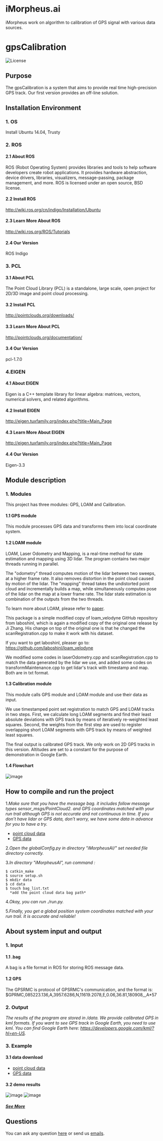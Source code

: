 # iMorpheus.ai
iMorpheus work on algorithm to calibration of GPS signal with various data sources.

# gpsCalibration
![License](https://img.shields.io/badge/License-Apache2.0-blue.svg)

## Purpose
The gpsCalibration is a system that aims to provide real time high-precision GPS track. Our first version provides an off-line solution.

## Installation Environment

### 1. OS
Install Ubuntu 14.04, Trusty

### 2. ROS
#### 2.1 About ROS
ROS (Robot Operating System) provides libraries and tools to help software developers create robot applications. It provides hardware abstraction, device drivers, libraries, visualizers, message-passing, package management, and more. ROS is licensed under an open source, BSD license.
#### 2.2 Install ROS
http://wiki.ros.org/cn/indigo/Installation/Ubuntu
#### 2.3 Learn More About ROS
http://wiki.ros.org/ROS/Tutorials
#### 2.4 Our Version
ROS Indigo

### 3. PCL
#### 3.1 About PCL
The Point Cloud Library (PCL) is a standalone, large scale, open project for 2D/3D image and point cloud processing.
#### 3.2 Install PCL
http://pointclouds.org/downloads/
#### 3.3 Learn More About PCL
http://pointclouds.org/documentation/
#### 3.4 Our Version
pcl-1.7.0

### 4.EIGEN
#### 4.1 About EIGEN
Eigen is a C++ template library for linear algebra: matrices, vectors, numerical solvers, and related algorithms.
#### 4.2 Install EIGEN
http://eigen.tuxfamily.org/index.php?title=Main_Page
#### 4.3 Learn More About EIGEN
http://eigen.tuxfamily.org/index.php?title=Main_Page
#### 4.4 Our Version
Eigen-3.3

## Module description
### 1. Modules
This project has three modules: GPS, LOAM and Calibration.

#### 1.1 GPS module
This module processes GPS data and transforms them into local coordinate system.

#### 1.2 LOAM module
LOAM, Laser Odometry and Mapping, is a real-time method for state estimation and mapping using 3D lidar. The program contains two major threads running in parallel. 

The "odometry" thread computes motion of the lidar between two sweeps, at a higher frame rate. It also removes distortion in the point cloud caused by motion of the lidar. The "mapping" thread takes the undistorted point cloud and incrementally builds a map, while simultaneously computes pose of the lidar on the map at a lower frame rate. The lidar state estimation is combination of the outputs from the two threads.

To learn more about LOAM, please refer to [paper](http://www.frc.ri.cmu.edu/%7Ejizhang03/Publications/RSS_2014.pdf).

This package is a simple modified copy of loam_velodyne GitHub repository from laboshinl, which is again a modified copy of the original one release by Ji Zhang. His change on top of the original one is that he changed the scanRegistration.cpp to make it work with his dataset.

If you want to get laboshinl, pleaser go to:
https://github.com/laboshinl/loam_velodyne

We modified some codes in laserOdometry.cpp and scanRegistration.cpp to match the data generated by the lidar we use, and added some codes on transformMaintenance.cpp to get lidar's track with timestamp and map. Both are in txt format.

#### 1.3 Calibration module
This module calls GPS module and LOAM module and use their data as input.

We use timestamped point set registration to match GPS and LOAM tracks in two steps. First, we calculate long LOAM segments and find their least absolute deviations with GPS track by means of iteratively re-weighted least squares. Second, the weights from the first step are used to register overlapping short LOAM segments with GPS track by means of weighted least squares.

The final output is calibrated GPS track. We only work on 2D GPS tracks in this version. Altitudes are set to a constant for the purpose of demonstration in Google Earth.

#### 1.4 Flowchart
![image](https://github.com/iMorpheusAI/gpsCalibration/raw/master/demo/flowchart.jpg)
## How to compile and run the project
1.*Make sure that you have the message bag. it includes follow message types
  sensor_msgs/PointCloud2. and GPS coordinates matched with your run trail although 
  GPS is not accurate and not continuous in time.
  If you don’t have lidar or GPS data, don’t worry, we have some data in advance for you to have a try.*
* [point cloud data](http://www.imorpheus.ai/download/dataForDemo/bagDemo)
* [GPS data](http://www.imorpheus.ai/download/dataForDemo/original_gps_data)
  
2.*Open the globalConfig.py in directory "iMorpheusAI/"
  set needed file directory correctly.*

3.*In directory "iMorpheusAI", run command :*

```
$ catkin_make 
$ source setup.sh
$ mkdir data
$ cd data
$ touch bag_list.txt
  *add the point cloud data bag path*
```

4.*Okay, you can run ./run.py.*

5.*Finally, you get a global position system coordinates matched with your run trail. It is accurate and reliable!*

## About system input and output
### 1. Input
#### 1.1 .bag
A bag is a file format in ROS for storing ROS message data.
 
#### 1.2 GPS
The GPSRMC is protocol of GPSRMC's communication, and the format is:
$GPRMC,085223.136,A,3957.6286,N,11619.2078,E,0.06,36.81,180908,,,A\*57

### 2. Output
*The results of the program are stored in /data. We provide calibrated GPS in kml formats.
If you want to see GPS track in Google Earth, you need to use kml.
You can find Google Earth here: https://developers.google.com/kml/?hl=en-US.*

### 3. Example
#### 3.1 data download
* [point cloud data](http://www.imorpheus.ai/download/dataForDemo/bagDemo)
* [GPS data](http://www.imorpheus.ai/download/dataForDemo/original_gps_data)

#### 3.2 demo results
![image](https://github.com/iMorpheusAI/gpsCalibration/raw/master/demo/demo1.png)
![image](https://github.com/iMorpheusAI/gpsCalibration/raw/master/demo/demo2.png)
##### [See More](http://www.imorpheus.ai/demo/)

## Questions
  You can ask any question [here](https://github.com/iMorpheusAI/gpsCalibration/issues) or send us [emails](product@imorpheus.ai).
